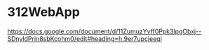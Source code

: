 # 312WebApp

https://docs.google.com/document/d/11ZumuzYvff0Ppk3lpgObxj--SDnyldPrjn8sbKcohm0/edit#heading=h.9er7upcjeeqi

